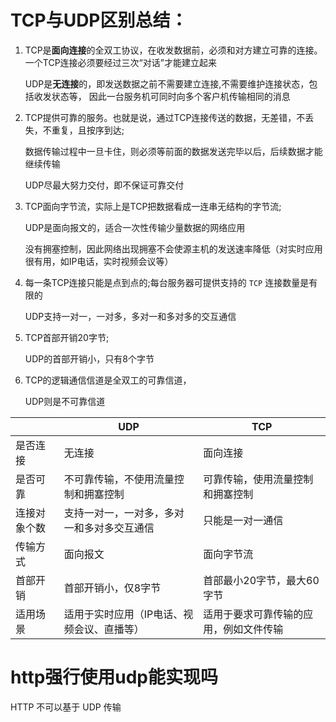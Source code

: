 # TCP与UDP区别总结：

1. TCP是**面向连接**的全双工协议，在收发数据前，必须和对方建立可靠的连接。 一个TCP连接必须要经过三次“对话”才能建立起来
  
   UDP是**无连接**的，即发送数据之前不需要建立连接,不需要维护连接状态，包括收发状态等， 因此一台服务机可同时向多个客户机传输相同的消息
   
2. TCP提供可靠的服务。也就是说，通过TCP连接传送的数据，无差错，不丢失，不重复，且按序到达;

   数据传输过程中一旦卡住，则必须等前面的数据发送完毕以后，后续数据才能继续传输
   
   UDP尽最大努力交付，即不保证可靠交付
   
3. TCP面向字节流，实际上是TCP把数据看成一连串无结构的字节流;

   UDP是面向报文的，适合一次性传输少量数据的网络应用

   没有拥塞控制，因此网络出现拥塞不会使源主机的发送速率降低（对实时应用很有用，如IP电话，实时视频会议等）

4. 每一条TCP连接只能是点到点的;每台服务器可提供支持的 `TCP` 连接数量是有限的

   UDP支持一对一，一对多，多对一和多对多的交互通信

5. TCP首部开销20字节;

   UDP的首部开销小，只有8个字节

6. TCP的逻辑通信信道是全双工的可靠信道，

   UDP则是不可靠信道



|              | UDP                                        | TCP                                    |
| ------------ | ------------------------------------------ | -------------------------------------- |
| 是否连接     | 无连接                                     | 面向连接                               |
| 是否可靠     | 不可靠传输，不使用流量控制和拥塞控制       | 可靠传输，使用流量控制和拥塞控制       |
| 连接对象个数 | 支持一对一，一对多，多对一和多对多交互通信 | 只能是一对一通信                       |
| 传输方式     | 面向报文                                   | 面向字节流                             |
| 首部开销     | 首部开销小，仅8字节                        | 首部最小20字节，最大60字节             |
| 适用场景     | 适用于实时应用（IP电话、视频会议、直播等） | 适用于要求可靠传输的应用，例如文件传输 |



# http强行使用udp能实现吗

HTTP 不可以基于 UDP 传输

